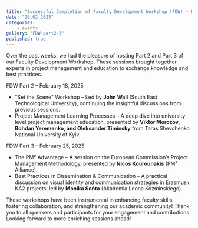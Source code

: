 ```yaml
---
title: "Successful Completion of Faculty Development Workshop (FDW) – Parts 2 & 3"
date: "26.02.2025"
categories:
    - events
gallery: "FDW-part2-3"
published: true
---
```


Over the past weeks, we had the pleasure of hosting Part 2 and Part 3 of our Faculty Development Workshop. These sessions brought together experts in project management and education to exchange knowledge and best practices.

FDW Part 2 – February 18, 2025
- "Set the Scene" Workshop – Led by **John Wall** (South East Technological University), continuing the insightful discussions from previous sessions.
- Project Management Learning Processes – A deep dive into university-level project management education, presented by **Viktor Morozov, Bohdan Yeremenko, and Oleksander Timinsky** from Taras Shevchenko National University of Kyiv.

FDW Part 3 – February 25, 2025
- The PM² Advantage – A session on the European Commission’s Project Management Methodology, presented by **Nicos Kourounakis** (PM² Alliance).
- Best Practices in Dissemination & Communication – A practical discussion on visual identity and communication strategies in Erasmus+ KA2 projects, led by **Monika Sońta** (Akademia Leona Kozminskiego).

These workshops have been instrumental in enhancing faculty skills, fostering collaboration, and strengthening our academic community! Thank you to all speakers and participants for your engagement and contributions. Looking forward to more enriching sessions ahead!
